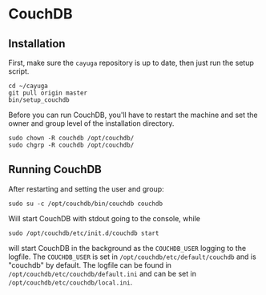 CouchDB
=======


Installation
------------
First, make sure the `cayuga` repository is up to date, then just run the
setup script.

    cd ~/cayuga
    git pull origin master
    bin/setup_couchdb

Before you can run CouchDB, you'll have to restart the machine and set the
owner and group level of the installation directory.

    sudo chown -R couchdb /opt/couchdb/
    sudo chgrp -R couchdb /opt/couchdb/


Running CouchDB
---------------
After restarting and setting the user and group:

    sudo su -c /opt/couchdb/bin/couchdb couchdb

Will start CouchDB with stdout going to the console, while

    sudo /opt/couchdb/etc/init.d/couchdb start

will start CouchDB in the background as the `COUCHDB_USER` logging to the
logfile. The `COUCHDB_USER` is set in `/opt/couchdb/etc/default/couchdb` and is
"couchdb" by default.  The logfile can be found in
`/opt/couchdb/etc/couchdb/default.ini` and can be set in
`/opt/couchdb/etc/couchdb/local.ini`.
